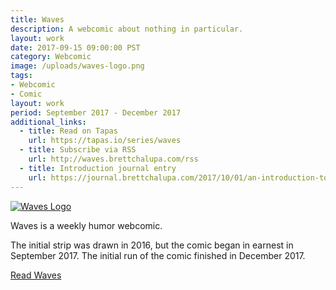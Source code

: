 ```yaml
---
title: Waves
description: A webcomic about nothing in particular.
layout: work
date: 2017-09-15 09:00:00 PST
category: Webcomic
image: /uploads/waves-logo.png
tags:
- Webcomic
- Comic
layout: work
period: September 2017 - December 2017
additional_links:
  - title: Read on Tapas
    url: https://tapas.io/series/waves
  - title: Subscribe via RSS
    url: http://waves.brettchalupa.com/rss
  - title: Introduction journal entry
    url: https://journal.brettchalupa.com/2017/10/01/an-introduction-to-waves/
---
```


[![Waves Logo](/uploads/waves-logo.png)](http://waves.brettchalupa.com)

Waves is a weekly humor webcomic.

The initial strip was drawn in 2016, but the comic began in earnest in
September 2017. The initial run of the comic finished in December 2017.

[Read Waves](http://waves.brettchalupa.com)
